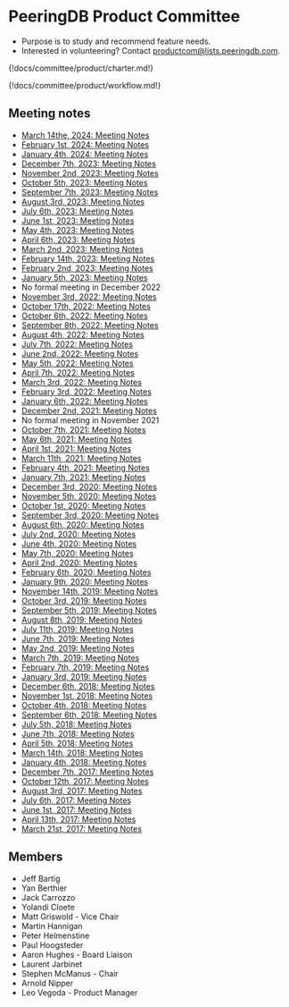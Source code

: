 # PeeringDB Product Committee

- Purpose is to study and recommend feature needs.
- Interested in volunteering? Contact [productcom@lists.peeringdb.com](mailto:productcom@lists.peeringdb.com).

{!docs/committee/product/charter.md!}

{!docs/committee/product/workflow.md!}

## Meeting notes

- [March 14the, 2024: Meeting Notes](notes/2024-03-14_Product_Committee_Notes.pdf)
- [February 1st, 2024: Meeting Notes](notes/2024-02-01_Product_Committee_Notes.pdf)
- [January 4th, 2024: Meeting Notes](notes/2024-01-04_Product_Committee_Notes.pdf)
- [December 7th, 2023: Meeting Notes](notes/2023-12-07_Product_Committee_Notes.pdf)
- [November 2nd, 2023: Meeting Notes](notes/2023-11-02_Product_Committee_Notes.pdf)
- [October 5th, 2023: Meeting Notes](notes/2023-10-05_Product_Committee_Notes.pdf)
- [September 7th, 2023: Meeting Notes](notes/2023-09-07_Product_Committee_Notes.pdf)
- [August 3rd, 2023: Meeting Notes](notes/2023-08-03_Product_Committee_Notes.pdf)
- [July 6th, 2023: Meeting Notes](notes/2023-07-06_Product_Committee_Notes.pdf)
- [June 1st, 2023: Meeting Notes](notes/2023-06-01_Product_Committee_Notes.pdf)
- [May 4th, 2023: Meeting Notes](notes/2023-05-04_Product_Committee_Notes.pdf)
- [April 6th, 2023: Meeting Notes](notes/2023-04-06_Product_Committee_Notes.pdf)
- [March 2nd, 2023: Meeting Notes](notes/2023-03-02_Product_Committee_Notes.pdf)
- [February 14th, 2023: Meeting Notes](notes/2023-02-14_Product_Committee_Notes.pdf)
- [February 2nd, 2023: Meeting Notes](notes/2023-02-02_Product_Committee_Notes.pdf)
- [January 5th, 2023: Meeting Notes](notes/2023-01-05_Product_Committee_Notes.pdf)
- No formal meeting in December 2022
- [November 3rd, 2022: Meeting Notes](notes/2022-11-03_Product_Committee_Notes.pdf)
- [October 17th, 2022: Meeting Notes](notes/2022-10-17_Product_Committee_Notes.pdf)
- [October 6th, 2022: Meeting Notes](notes/2022-10-06_Product_Committee_Notes.pdf)
- [September 8th, 2022: Meeting Notes](notes/2022-09-08_Product_Committee_Notes.pdf)
- [August 4th, 2022: Meeting Notes](notes/2022-08-04_Product_Committee_Notes.pdf)
- [July 7th, 2022: Meeting Notes](notes/2022-07-07_Product_Committee_Notes.pdf)
- [June 2nd, 2022: Meeting Notes](notes/2022-06-02_Product_Committee_Notes.pdf)
- [May 5th, 2022: Meeting Notes](notes/2022-05-05_Product_Committee_Notes.pdf)
- [April 7th, 2022: Meeting Notes](notes/2022-04-07_Product_Committee_Notes.pdf)
- [March 3rd, 2022: Meeting Notes](notes/2022-03-03_Product_Committee_Notes.pdf)
- [February 3rd, 2022: Meeting Notes](notes/2022-02-03_Product_Committee_Notes.pdf)
- [January 6th, 2022: Meeting Notes](notes/2022-01-06_Product_Committee_Notes.pdf)
- [December 2nd, 2021: Meeting Notes](notes/2021-12-02_Product_Committee_Notes.pdf)
- No formal meeting in November 2021
- [October 7th, 2021: Meeting Notes](notes/2021-10-07_Product_Committee_Notes.pdf)
- [May 6th, 2021: Meeting Notes](notes/2021-05-06_Product_Committee_Notes.pdf)
- [April 1st, 2021: Meeting Notes](notes/2021-04-01_Product_Committee_Notes.pdf)
- [March 11th, 2021: Meeting Notes](notes/2021-03-11_Product_Committee_Notes.pdf)
- [February 4th, 2021: Meeting Notes](notes/2021-02-04_Product_Committee_Notes.pdf)
- [January 7th, 2021: Meeting Notes](notes/2021-01-07_Product_Committee_Notes.pdf)
- [December 3rd, 2020: Meeting Notes](notes/2020-12-03_Product_Committee_Notes.pdf)
- [November 5th, 2020: Meeting Notes](notes/2020-11-05_Product_Committee_Notes.pdf)
- [October 1st, 2020: Meeting Notes](notes/2020-10-01_Product_Committee_Notes.pdf)
- [September 3rd, 2020: Meeting Notes](notes/2020-09-03_Product_Committee_Notes.pdf)
- [August 6th, 2020: Meeting Notes](notes/2020-08-06_Product_Committee_Notes.pdf)
- [July 2nd, 2020: Meeting Notes](notes/2020-07-02_Product_Committee_Notes.pdf) 
- [June 4th, 2020: Meeting Notes](notes/2020-06-04_Product_Committee_Notes.pdf)
- [May 7th, 2020: Meeting Notes](notes/2020-05-07_Product_Committee_Notes.pdf)
- [April 2nd, 2020: Meeting Notes](notes/2020-04-02_Product_Committee_Notes.pdf)
- [February 6th, 2020: Meeting Notes](notes/2020-02-06_Product_Committee_Notes.pdf)
- [January 9th, 2020: Meeting Notes](notes/2020-01-09_Product_Committee_Notes.pdf)
- [November 14th, 2019: Meeting Notes](notes/2019-11-14_Product_Committee_Notes.pdf)
- [October 3rd, 2019: Meeting Notes](notes/2019-10-03_Product_Committee_Notes.pdf)
- [September 5th, 2019: Meeting Notes](notes/2019-09-05_Product_Committee_Notes.pdf)
- [August 8th, 2019: Meeting Notes](notes/2019-08-08_Product_Committee_Notes.pdf)
- [July 11th, 2019: Meeting Notes](notes/2019-07-11_Product_Committee_Notes.pdf)
- [June 7th, 2019: Meeting Notes](notes/2019-06-07_Product_Committee_Notes.pdf)
- [May 2nd, 2019: Meeting Notes](notes/2019-05-02_Product_Committee_Notes.pdf)
- [March 7th, 2019: Meeting Notes](notes/2019-03-07_Product_Committee_Notes.pdf)
- [February 7th, 2019: Meeting Notes](notes/2019-02-07_Product_Committee_Notes.pdf)
- [January 3rd, 2019: Meeting Notes](notes/2019-01-03_Product_Committee_Notes.pdf)
- [December 6th, 2018: Meeting Notes](notes/2018-12-06_Product_Committee_Notes.pdf)
- [November 1st, 2018: Meeting Notes](notes/2018-11-01_Product_Committee_Notes.pdf)
- [October 4th, 2018: Meeting Notes](notes/2018-10-04_Product_Committee_Notes.pdf)
- [September 6th, 2018: Meeting Notes](notes/2018-09-06_Product_Committee_Notes.pdf)
- [July 5th, 2018: Meeting Notes](notes/2018-07-05_Product_Committee_Notes.pdf)
- [June 7th, 2018: Meeting Notes](notes/2018-06-07_Product_Committee_Notes.pdf)
- [April 5th, 2018: Meeting Notes](notes/2018-04-05_Product_Committee_Notes.pdf)
- [March 14th, 2018: Meeting Notes](notes/2018-03-14_Product_Committee_Notes.pdf)
- [January 4th, 2018: Meeting Notes](notes/2018-01-04_Product_Committee_Notes.pdf)
- [December 7th, 2017: Meeting Notes](notes/2017-12-07_Product_Committee_Notes.pdf)
- [October 12th, 2017: Meeting Notes](notes/2017-10-12_Product_Committee_Notes.pdf)
- [August 3rd, 2017: Meeting Notes](notes/2017-08-03_Product_Committee_Notes.pdf)
- [July 6th, 2017: Meeting Notes](notes/2017-07-06_Product_Committee_Notes.pdf)
- [June 1st, 2017: Meeting Notes](notes/2017-06-01_Product_Committee_Notes.pdf)
- [April 13th, 2017: Meeting Notes](notes/2017-04-13_Product_Committee_Notes.pdf)
- [March 21st, 2017: Meeting Notes](notes/2017-03-21_Product_Committee_Notes.pdf)

## Members
- Jeff Bartig
- Yan Berthier
- Jack Carrozzo
- Yolandi Cloete
- Matt Griswold - Vice Chair
- Martin Hannigan
- Peter Helmenstine
- Paul Hoogsteder
- Aaron Hughes - Board Liaison
- Laurent Jarbinet
- Stephen McManus - Chair
- Arnold Nipper
- Leo Vegoda - Product Manager
